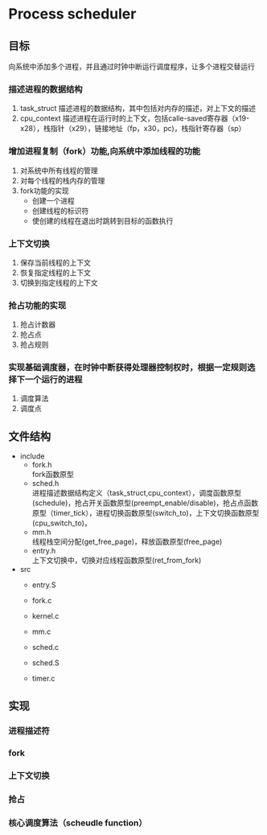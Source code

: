 # Process scheduler

## 目标
向系统中添加多个进程，并且通过时钟中断运行调度程序，让多个进程交替运行
### 描述进程的数据结构
1. task_struct
描述进程的数据结构，其中包括对内存的描述，对上下文的描述
2. cpu_context
描述进程在运行时的上下文，包括calle-saved寄存器（x19-x28），栈指针（x29），链接地址（fp，x30，pc)，栈指针寄存器（sp）
### 增加进程复制（fork）功能,向系统中添加线程的功能
1. 对系统中所有线程的管理
2. 对每个线程的栈内存的管理
3. fork功能的实现
    + 创建一个进程
    + 创建线程的标识符
    + 使创建的线程在退出时跳转到目标的函数执行
### 上下文切换
1. 保存当前线程的上下文
2. 恢复指定线程的上下文
3. 切换到指定线程的上下文
### 抢占功能的实现
1. 抢占计数器
2. 抢占点
3. 抢占规则
### 实现基础调度器，在时钟中断获得处理器控制权时，根据一定规则选择下一个运行的进程
1. 调度算法
2. 调度点

## 文件结构
* include
    * fork.h    
    fork函数原型
    * sched.h   
    进程描述数据结构定义（task_struct,cpu_context），调度函数原型(schedule)，抢占开关函数原型(preempt_enable/disable)，抢占点函数原型（timer_tick），进程切换函数原型(switch_to)，上下文切换函数原型(cpu_switch_to)，
    * mm.h  
    线程栈空间分配(get_free_page)，释放函数原型(free_page)
    * entry.h   
    上下文切换中，切换对应线程函数原型(ret_from_fork)
* src
    * entry.S   
    
    * fork.c
    * kernel.c
    * mm.c
    * sched.c
    * sched.S
    * timer.c
## 实现
### 进程描述符
### fork
### 上下文切换
### 抢占
### 核心调度算法（scheudle function）
